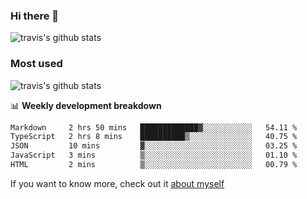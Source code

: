 ### Hi there 👋

<!--
**HondryTravis/HondryTravis** is a ✨ _special_ ✨ repository because its `README.md` (this file) appears on your GitHub profile.

Here are some ideas to get you started:

- 🔭 I’m currently working on ...
- 🌱 I’m currently learning ...
- 👯 I’m looking to collaborate on ...
- 🤔 I’m looking for help with ...
- 💬 Ask me about ...
- 📫 How to reach me: ...
- 😄 Pronouns: ...
- ⚡ Fun fact: ...
-->

![travis's github stats](https://github-readme-stats.vercel.app/api?username=HondryTravis&hide=stars)
### Most used
![travis's github stats](https://github-readme-stats.anuraghazra1.vercel.app/api/top-langs/?username=HondryTravis&layout=compact&hide_title=true)

📊 **Weekly development breakdown**

<!--START_SECTION:waka-->

```txt
Markdown     2 hrs 50 mins   █████████████▓░░░░░░░░░░░   54.11 %
TypeScript   2 hrs 8 mins    ██████████▒░░░░░░░░░░░░░░   40.75 %
JSON         10 mins         ▓░░░░░░░░░░░░░░░░░░░░░░░░   03.25 %
JavaScript   3 mins          ▒░░░░░░░░░░░░░░░░░░░░░░░░   01.10 %
HTML         2 mins          ▒░░░░░░░░░░░░░░░░░░░░░░░░   00.79 %
```

<!--END_SECTION:waka-->

If you want to know more, check out it [about myself](https://hondrytravis.github.io/)
